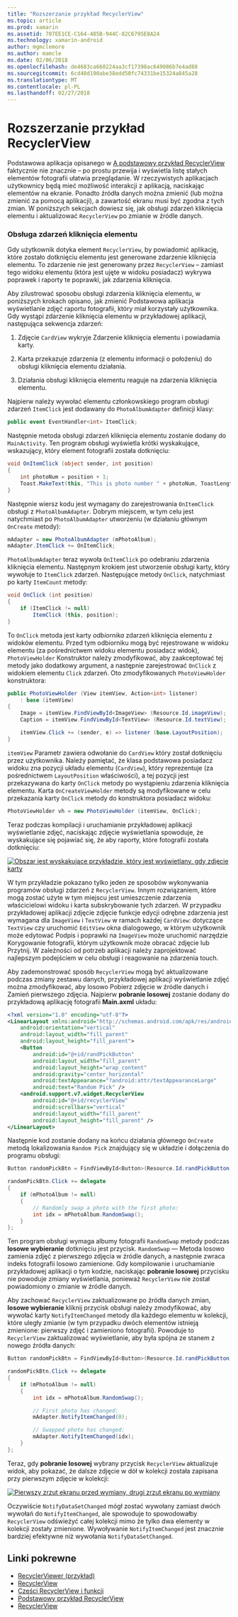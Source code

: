 ```yaml
---
title: "Rozszerzanie przykład RecyclerView"
ms.topic: article
ms.prod: xamarin
ms.assetid: 707EE1CE-C164-485B-944C-82C6795E8A24
ms.technology: xamarin-android
author: mgmclemore
ms.author: mamcle
ms.date: 02/06/2018
ms.openlocfilehash: de4683ca660224aa3cf17398ac649086b7e4ad88
ms.sourcegitcommit: 6cd40d190abe38edd50fc74331be15324a845a28
ms.translationtype: MT
ms.contentlocale: pl-PL
ms.lasthandoff: 02/27/2018
---
```

# <a name="extending-the-recyclerview-example"></a>Rozszerzanie przykład RecyclerView


Podstawowa aplikacja opisanego w [A podstawowy przykład RecyclerView](~/android/user-interface/layouts/recycler-view/recyclerview-example.md) faktycznie nie znacznie &ndash; po prostu przewija i wyświetla listę stałych elementów fotografii ułatwia przeglądanie. W rzeczywistych aplikacjach użytkownicy będą mieć możliwość interakcji z aplikacją, naciskając elementów na ekranie. Ponadto źródła danych można zmienić (lub można zmienić za pomocą aplikacji), a zawartość ekranu musi być zgodna z tych zmian. W poniższych sekcjach dowiesz się, jak obsługi zdarzeń kliknięcia elementu i aktualizować `RecyclerView` po zmianie w źródle danych.

<a name="itemclick" />

### <a name="handling-item-click-events"></a>Obsługa zdarzeń kliknięcia elementu

Gdy użytkownik dotyka element `RecyclerView`, by powiadomić aplikację, które zostało dotknięciu elementu jest generowane zdarzenie kliknięcia elementu. To zdarzenie nie jest generowany przez `RecyclerView` &ndash; zamiast tego widoku elementu (która jest ujęte w widoku posiadacz) wykrywa poprawek i raporty te poprawki, jak zdarzenia kliknięcia.

Aby zilustrować sposobu obsługi zdarzenia kliknięcia elementu, w poniższych krokach opisano, jak zmienić Podstawowa aplikacja wyświetlanie zdjęć raportu fotografii, który miał korzystały użytkownika. Gdy wystąpi zdarzenie kliknięcia elementu w przykładowej aplikacji, następująca sekwencja zdarzeń:

1.  Zdjęcie `CardView` wykryje Zdarzenie kliknięcia elementu i powiadamia karty.

2.  Karta przekazuje zdarzenia (z elementu informacji o położeniu) do obsługi kliknięcia elementu działania.

3.  Działania obsługi kliknięcia elementu reaguje na zdarzenia kliknięcia elementu.

Najpierw należy wywołać elementu członkowskiego program obsługi zdarzeń `ItemClick` jest dodawany do `PhotoAlbumAdapter` definicji klasy:

```csharp
public event EventHandler<int> ItemClick;
```

Następnie metoda obsługi zdarzeń kliknięcia elementu zostanie dodany do `MainActivity`.
Ten program obsługi wyświetla krótki wyskakujące, wskazujący, który element fotografii została dotknięciu:

```csharp
void OnItemClick (object sender, int position)
{
    int photoNum = position + 1;
    Toast.MakeText(this, "This is photo number " + photoNum, ToastLength.Short).Show();
}

```

Następnie wiersz kodu jest wymagany do zarejestrowania `OnItemClick` obsługi z `PhotoAlbumAdapter`. Dobrym miejscem, w tym celu jest natychmiast po `PhotoAlbumAdapter` utworzeniu (w działaniu głównym `OnCreate` metody):

```csharp
mAdapter = new PhotoAlbumAdapter (mPhotoAlbum);
mAdapter.ItemClick += OnItemClick;

```

`PhotoAlbumAdapter` teraz wywoła `OnItemClick` po odebraniu zdarzenia kliknięcia elementu. Następnym krokiem jest utworzenie obsługi karty, który wywołuje to `ItemClick` zdarzeń. Następujące metody `OnClick`, natychmiast po karty `ItemCount` metody:

```csharp
void OnClick (int position)
{
    if (ItemClick != null)
        ItemClick (this, position);
}
```

To `OnClick` metoda jest karty *odbiornika* zdarzeń kliknięcia elementu z widoków elementu. Przed tym odbiorniku mogą być rejestrowane w widoku elementu (za pośrednictwem widoku elementu posiadacz widok), `PhotoViewHolder` Konstruktor należy zmodyfikować, aby zaakceptować tej metody jako dodatkowy argument, a następnie zarejestrować `OnClick` z widokiem elementu `Click` zdarzeń.
Oto zmodyfikowanych `PhotoViewHolder` konstruktora:

```csharp
public PhotoViewHolder (View itemView, Action<int> listener)
    : base (itemView)
{
    Image = itemView.FindViewById<ImageView> (Resource.Id.imageView);
    Caption = itemView.FindViewById<TextView> (Resource.Id.textView);

    itemView.Click += (sender, e) => listener (base.LayoutPosition);
}

```

`itemView` Parametr zawiera odwołanie do `CardView` który został dotknięciu przez użytkownika. Należy pamiętać, że klasa podstawowa posiadacz widoku zna pozycji układu elementu (`CardView`), który reprezentuje (za pośrednictwem `LayoutPosition` właściwości), a tej pozycji jest przekazywana do karty `OnClick` metody po wystąpieniu zdarzenia kliknięcia elementu. Karta `OnCreateViewHolder` metody są modyfikowane w celu przekazania karty `OnClick` metody do konstruktora posiadacz widoku:

```csharp
PhotoViewHolder vh = new PhotoViewHolder (itemView, OnClick);
```

Teraz podczas kompilacji i uruchamianie przykładowej aplikacji wyświetlanie zdjęć, naciskając zdjęcie wyświetlania spowoduje, że wyskakujące się pojawiać się, że aby raporty, które fotografii została dotknięciu:

[ ![Obszar jest wyskakujące przykładzie, który jest wyświetlany, gdy zdjęcie karty](extending-the-example-images/01-photo-selected-sml.png)](extending-the-example-images/01-photo-selected.png)

W tym przykładzie pokazano tylko jeden ze sposobów wykonywania programów obsługi zdarzeń z `RecyclerView`. Innym rozwiązaniem, które mogą zostać użyte w tym miejscu jest umieszczenie zdarzenia właścicielowi widoku i karta subskrybowanie tych zdarzeń. W przypadku przykładowej aplikacji zdjęcie zdjęcie funkcje edycji odrębne zdarzenia jest wymagana dla `ImageView` i `TextView` w ramach każdej `CardView`: dotyczące `TextView` czy uruchomić `EditView` okna dialogowego, w którym użytkownik może edytować Podpis i poprawki na `ImageView` może uruchomić narzędzie Korygowanie fotografii, którym użytkownik może obracać zdjęcie lub Przytnij. W zależności od potrzeb aplikacji należy zaprojektować najlepszym podejściem w celu obsługi i reagowanie na zdarzenia touch.

Aby zademonstrować sposób `RecyclerView` mogą być aktualizowane podczas zmiany zestawu danych, przykładowej aplikacji wyświetlanie zdjęć można zmodyfikować, aby losowo Pobierz zdjęcie w źródle danych i Zamień pierwszego zdjęcia. Najpierw **pobranie losowej** zostanie dodany do przykładową aplikację fotografii **Main.axml** układu:

```xml
<?xml version="1.0" encoding="utf-8"?>
<LinearLayout xmlns:android="http://schemas.android.com/apk/res/android"
    android:orientation="vertical"
    android:layout_width="fill_parent"
    android:layout_height="fill_parent">
    <Button
        android:id="@+id/randPickButton"
        android:layout_width="fill_parent"
        android:layout_height="wrap_content"
        android:gravity="center_horizontal"
        android:textAppearance="?android:attr/textAppearanceLarge"
        android:text="Random Pick" />
    <android.support.v7.widget.RecyclerView
        android:id="@+id/recyclerView"
        android:scrollbars="vertical"
        android:layout_width="fill_parent"
        android:layout_height="fill_parent" />
</LinearLayout>
```

Następnie kod zostanie dodany na końcu działania głównego `OnCreate` metodą lokalizowania `Random Pick` znajdujący się w układzie i dołączenia do programu obsługi:

```csharp
Button randomPickBtn = FindViewById<Button>(Resource.Id.randPickButton);

randomPickBtn.Click += delegate
{
    if (mPhotoAlbum != null)
    {
        // Randomly swap a photo with the first photo:
        int idx = mPhotoAlbum.RandomSwap();
    }
};

```

Ten program obsługi wymaga albumy fotografii `RandomSwap` metody podczas **losowe wybieranie** dotknięciu jest przycisk. `RandomSwap` — Metoda losowo zamienia zdjęć z pierwszego zdjęcia w źródle danych, a następnie zwraca indeks fotografii losowo zamienione. Gdy kompilowanie i uruchamianie przykładowej aplikacji o tym kodzie, naciskając **pobranie losowej** przycisku nie powoduje zmiany wyświetlania, ponieważ `RecyclerView` nie został powiadomiony o zmianie w źródle danych.

Aby zachować `RecyclerView` zaktualizowane po źródła danych zmian, **losowe wybieranie** kliknij przycisk obsługi należy zmodyfikować, aby wywołać karty `NotifyItemChanged` metody dla każdego elementu w kolekcji, które uległy zmianie (w tym przypadku dwóch elementów istnieją zmienione: pierwszy zdjęć i zamieniono fotografii). Powoduje to `RecyclerView` zaktualizować wyświetlanie, aby była spójna ze stanem z nowego źródła danych:

```csharp
Button randomPickBtn = FindViewById<Button>(Resource.Id.randPickButton);

randomPickBtn.Click += delegate
{
    if (mPhotoAlbum != null)
    {
        int idx = mPhotoAlbum.RandomSwap();

        // First photo has changed:
        mAdapter.NotifyItemChanged(0);

        // Swapped photo has changed:
        mAdapter.NotifyItemChanged(idx);
    }
};

```

Teraz, gdy **pobranie losowej** wybrany przycisk `RecyclerView` aktualizuje widok, aby pokazać, że dalsze zdjęcie w dół w kolekcji została zapisana przy pierwszym zdjęcie w kolekcji:

[ ![Pierwszy zrzut ekranu przed wymiany, drugi zrzut ekranu po wymiany](extending-the-example-images/02-random-pick-sml.png)](extending-the-example-images/02-random-pick.png)

Oczywiście `NotifyDataSetChanged` mógł zostać wywołany zamiast dwóch wywołań do `NotifyItemChanged`, ale spowoduje to spowodowałby `RecyclerView` odświeżyć całej kolekcji mimo że tylko dwa elementy w kolekcji zostały zmienione. Wywoływanie `NotifyItemChanged` jest znacznie bardziej efektywne niż wywołania `NotifyDataSetChanged`.


## <a name="related-links"></a>Linki pokrewne

- [RecyclerViewer (przykład)](https://developer.xamarin.com/samples/monodroid/android5.0/RecyclerViewer)
- [RecyclerView](~/android/user-interface/layouts/recycler-view/index.md)
- [Części RecyclerView i funkcji](~/android/user-interface/layouts/recycler-view/parts-and-functionality.md)
- [Podstawowy przykład RecyclerView](~/android/user-interface/layouts/recycler-view/recyclerview-example.md)
- [RecyclerView](https://developer.android.com/reference/android/support/v7/widget/RecyclerView.html)
